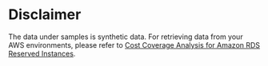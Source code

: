 # Disclaimer

The data under samples is synthetic data. For retrieving data from your AWS environments, please refer to [Cost Coverage Analysis for Amazon RDS Reserved Instances](https://medium.com/p/c7fe13009eba).